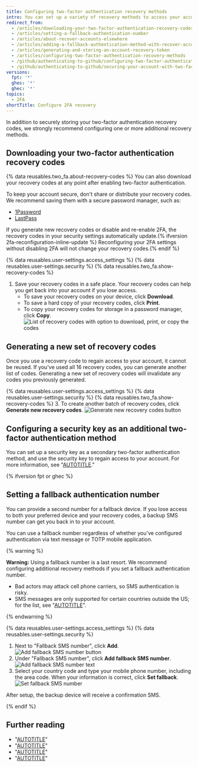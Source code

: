 ```yaml
---
title: Configuring two-factor authentication recovery methods
intro: You can set up a variety of recovery methods to access your account if you lose your two-factor authentication credentials.
redirect_from:
  - /articles/downloading-your-two-factor-authentication-recovery-codes
  - /articles/setting-a-fallback-authentication-number
  - /articles/about-recover-accounts-elsewhere
  - /articles/adding-a-fallback-authentication-method-with-recover-accounts-elsewhere
  - /articles/generating-and-storing-an-account-recovery-token
  - /articles/configuring-two-factor-authentication-recovery-methods
  - /github/authenticating-to-github/configuring-two-factor-authentication-recovery-methods
  - /github/authenticating-to-github/securing-your-account-with-two-factor-authentication-2fa/configuring-two-factor-authentication-recovery-methods
versions:
  fpt: '*'
  ghes: '*'
  ghec: '*'
topics:
  - 2FA
shortTitle: Configure 2FA recovery
---
```

In addition to securely storing your two-factor authentication recovery codes, we strongly recommend configuring one or more additional recovery methods.

## Downloading your two-factor authentication recovery codes

{% data reusables.two_fa.about-recovery-codes %} You can also download your recovery codes at any point after enabling two-factor authentication.

To keep your account secure, don't share or distribute your recovery codes. We recommend saving them with a secure password manager, such as:
- [1Password](https://1password.com/)
- [LastPass](https://lastpass.com/)

If you generate new recovery codes or disable and re-enable 2FA, the recovery codes in your security settings automatically update.{% ifversion 2fa-reconfiguration-inline-update %} Reconfiguring your 2FA settings without disabling 2FA will not change your recovery codes.{% endif %}

{% data reusables.user-settings.access_settings %}
{% data reusables.user-settings.security %}
{% data reusables.two_fa.show-recovery-codes %}
1. Save your recovery codes in a safe place. Your recovery codes can help you get back into your account if you lose access.
    - To save your recovery codes on your device, click **Download**.
    - To save a hard copy of your recovery codes, click **Print**.
    - To copy your recovery codes for storage in a password manager, click **Copy**.
  ![List of recovery codes with option to download, print, or copy the codes](/assets/images/help/2fa/download-print-or-copy-recovery-codes-before-continuing.png)

## Generating a new set of recovery codes

Once you use a recovery code to regain access to your account, it cannot be reused. If you've used all 16 recovery codes, you can generate another list of codes. Generating a new set of recovery codes will invalidate any codes you previously generated.

{% data reusables.user-settings.access_settings %}
{% data reusables.user-settings.security %}
{% data reusables.two_fa.show-recovery-codes %}
3. To create another batch of recovery codes, click **Generate new recovery codes**.
	![Generate new recovery codes button](/assets/images/help/2fa/generate-new-recovery-codes.png)

## Configuring a security key as an additional two-factor authentication method

You can set up a security key as a secondary two-factor authentication method, and use the security key to regain access to your account. For more information, see "[AUTOTITLE](/authentication/securing-your-account-with-two-factor-authentication-2fa/configuring-two-factor-authentication#configuring-two-factor-authentication-using-a-security-key)."

{% ifversion fpt or ghec %}

## Setting a fallback authentication number

You can provide a second number for a fallback device. If you lose access to both your preferred device and your recovery codes, a backup SMS number can get you back in to your account.

You can use a fallback number regardless of whether you've configured authentication via text message or TOTP mobile application.

{% warning %}

**Warning:** Using a fallback number is a last resort. We recommend configuring additional recovery methods if you set a fallback authentication number.
- Bad actors may attack cell phone carriers, so SMS authentication is risky.
- SMS messages are only supported for certain countries outside the US; for the list, see "[AUTOTITLE](/authentication/securing-your-account-with-two-factor-authentication-2fa/countries-where-sms-authentication-is-supported)".

{% endwarning %}

{% data reusables.user-settings.access_settings %}
{% data reusables.user-settings.security %}
1. Next to "Fallback SMS number", click **Add**.
![Add fallback SMS number button](/assets/images/help/2fa/add-fallback-sms-number-button.png)
1. Under "Fallback SMS number", click **Add fallback SMS number**.
![Add fallback SMS number text](/assets/images/help/2fa/add_fallback_sms_number_text.png)
1. Select your country code and type your mobile phone number, including the area code. When your information is correct, click **Set fallback**.
	![Set fallback SMS number](/assets/images/help/2fa/2fa-fallback-number.png)

After setup, the backup device will receive a confirmation SMS.

{% endif %}

## Further reading

- "[AUTOTITLE](/authentication/securing-your-account-with-two-factor-authentication-2fa/about-two-factor-authentication)"
- "[AUTOTITLE](/authentication/securing-your-account-with-two-factor-authentication-2fa/configuring-two-factor-authentication)"
- "[AUTOTITLE](/authentication/securing-your-account-with-two-factor-authentication-2fa/accessing-github-using-two-factor-authentication)"
- "[AUTOTITLE](/authentication/securing-your-account-with-two-factor-authentication-2fa/recovering-your-account-if-you-lose-your-2fa-credentials)"
